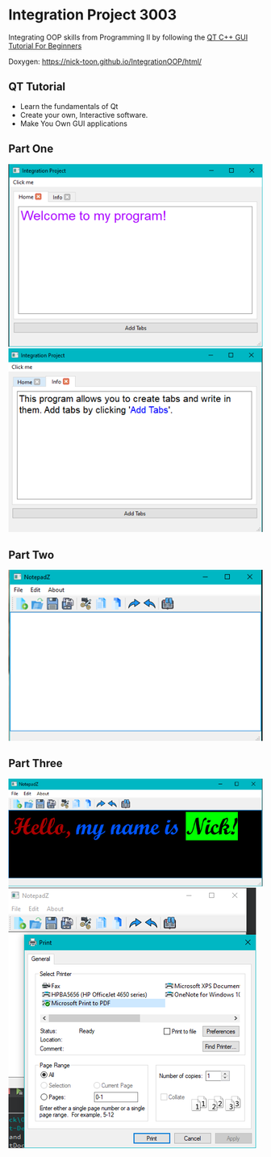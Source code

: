 # Integration Project 3003
Integrating OOP skills from Programming II by following the [QT C++ GUI Tutorial For Beginners](https://www.udemy.com/course/qt-c-gui-tutorial-for-beginners/)

Doxygen: https://nick-toon.github.io/IntegrationOOP/html/

## QT Tutorial
- Learn the fundamentals of Qt
- Create your own, Interactive software.
- Make You Own GUI applications

## Part One
![screenshot](Screenshots/Screenshot_1.png)
![screenshot](Screenshots/Screenshot_2.png)

## Part Two
![screenshot](Screenshots/Screenshot_4.png)

## Part Three
![screenshot](Screenshots/Screenshot_5.png)
![screenshot](Screenshots/Screenshot_6.png)

